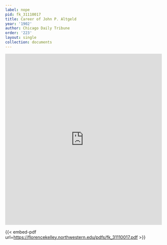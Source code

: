 ```yaml
---
label: nope
pid: fk_31110017
title: Career of John P. Altgeld
year: '1902'
author: Chicago Daily Tribune
order: '223'
layout: single
collection: documents
---
```

<iframe src="https://northwestern.app.box.com/embed/s/3a5bibwrwfnqsx0474nf0beo5n3eunhh?sortColumn=date&view=list" width="100%" height="550" frameborder="0" allowfullscreen webkitallowfullscreen msallowfullscreen></iframe>


{{< embed-pdf url=https://florencekelley.northwestern.edu/pdfs/fk_31110017.pdf >}}